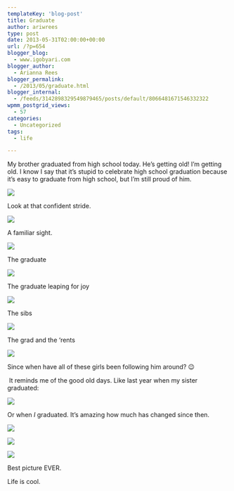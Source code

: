 ```yaml
---
templateKey: 'blog-post'
title: Graduate
author: ariwrees
type: post
date: 2013-05-31T02:00:00+00:00
url: /?p=654
blogger_blog:
  - www.igobyari.com
blogger_author:
  - Arianna Rees
blogger_permalink:
  - /2013/05/graduate.html
blogger_internal:
  - /feeds/3142898329549879465/posts/default/8066481671546332322
wpmm_postgrid_views:
  - 57
categories:
  - Uncategorized
tags:
  - life

---
```

My brother graduated from high school today. He’s getting old! I’m getting old. I know I say that it’s stupid to celebrate high school graduation because it’s easy to graduate from high school, but I’m still proud of him.

[![](https://www.igobyari.com/wp-content/uploads/2013/05/grads1.jpg)](https://www.igobyari.com/wp-content/uploads/2013/05/grads1-1.jpg)

Look at that confident stride.

[![](https://www.igobyari.com/wp-content/uploads/2013/05/hatdance.jpg)](https://www.igobyari.com/wp-content/uploads/2013/05/hatdance-1.jpg)

A familiar sight.

[![](https://www.igobyari.com/wp-content/uploads/2013/05/bigleagues.jpg)](https://www.igobyari.com/wp-content/uploads/2013/05/bigleagues-1.jpg)

The graduate

[![](https://www.igobyari.com/wp-content/uploads/2013/05/bigleagues2.jpg)](https://www.igobyari.com/wp-content/uploads/2013/05/bigleagues2-1.jpg)

The graduate leaping for joy

[![](https://www.igobyari.com/wp-content/uploads/2013/05/famms.jpg)](https://www.igobyari.com/wp-content/uploads/2013/05/famms-1.jpg)

The sibs

[![](https://www.igobyari.com/wp-content/uploads/2013/05/family.jpg)](https://www.igobyari.com/wp-content/uploads/2013/05/family-1.jpg)

The grad and the ‘rents

[![](https://www.igobyari.com/wp-content/uploads/2013/05/girlz.jpg)](https://www.igobyari.com/wp-content/uploads/2013/05/girlz-1.jpg)

Since when have all of these girls been following him around? 😉

 It reminds me of the good old days. Like last year when my sister graduated:

[![](https://www.igobyari.com/wp-content/uploads/2013/05/koriandi.jpg)](https://www.igobyari.com/wp-content/uploads/2013/05/koriandi.jpg)

Or when _I_ graduated. It’s amazing how much has changed since then. 

[![](https://www.igobyari.com/wp-content/uploads/2013/05/DSC01351.jpg)](https://www.igobyari.com/wp-content/uploads/2013/05/DSC01351-1.jpg)

[![](https://www.igobyari.com/wp-content/uploads/2013/05/DSC01338.jpg)](https://www.igobyari.com/wp-content/uploads/2013/05/DSC01338-1.jpg)

[![](https://www.igobyari.com/wp-content/uploads/2013/05/DSC01348.jpg)](https://www.igobyari.com/wp-content/uploads/2013/05/DSC01348-1.jpg)

Best picture EVER.

Life is cool.